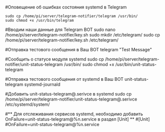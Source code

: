 #Оповещение об ошибках состояния systemd в Telegram

    sudo cp /home/pi/server/telegram-notifier/telegram /usr/bin/
    sudo chmod +x /usr/bin/telegram

#Вводим наши данные для Telegram BOT
    sudo nano /home/pi/server/telegram-notifier/key.sh
    sudo mkdir /etc/telegram/
    sudo cp /home/pi/server/telegram-notifier/key.sh /etc/telegram/

#Отправка тестового сообщения в Ваш BOT
    telegram "Test Message"

#Cообщить о статусе модуля systemd
    sudo cp /home/pi/server/telegram-notifier/unit-status-telegram /usr/bin/
    sudo chmod +x /usr/bin/unit-status-telegram

#Отправка тестового сообщения от systemd в Ваш BOT
    unit-status-telegram systemd-journald

#Добавить unit-status-telegram@.serivce в systemd
    sudo cp /home/pi/server/telegram-notifier/unit-status-telegram@.serivce /etc/systemd/system/


#** Для отслеживания сервисов systemd, необходимо добавить OnFailure=unit-status-telegram@%n.service в раздел [Unit] **
#[Unit]
#OnFailure=unit-status-telegram@%n.service